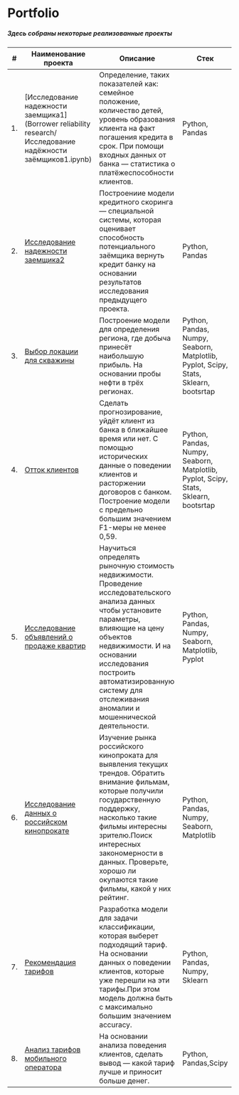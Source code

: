 # Portfolio 
##### Здесь собраны некоторые реализованные проекты


|   #    |                   **Наименование проекта**                                        |                      **Описание**                                         |                   **Стек**                 |
|--------|-----------------------------------------------------------------------------------|---------------------------------------------------------------------------|--------------------------------------------|
|   1.   |[Исследование надежности заемщика1](Borrower reliability research/Исследование надёжности заёмщиков1.ipynb)            |Определение, таких показателей как: семейное положение, количество детей, уровень образования клиента на факт погашения кредита в срок. При помощи входных данных от банка — статистика о платёжеспособности клиентов.|Python, Pandas|                                          |
|   2.   |[Исследование надежности заемщика2](http://example.com/link "Я ссылка")            |Построениие модели кредитного скоринга — специальной системы, которая оценивает способность потенциального заёмщика вернуть кредит банку на основании результатов исследования предыдущего проекта.|Python, Pandas| 
|   3.   |[Выбор локации для скважины](http://example.com/link "Я ссылка")                   |Построение модели для определения региона, где добыча принесёт наибольшую прибыль. На основании пробы нефти в трёх регионах.|Python, Pandas, Numpy, Seaborn, Matplotlib, Pyplot, Scipy, Stats, Sklearn, bootsrtap|
|   4.   |[Отток клиентов](http://example.com/link "Я ссылка")                               |Сделать прогнозирование, уйдёт клиент из банка в ближайшее время или нет. С помощью исторических данные о поведении клиентов и расторжении договоров с банком. Построение модели с предельно большим значением F1-меры не менее 0,59.|Python, Pandas, Numpy, Seaborn, Matplotlib, Pyplot, Scipy, Stats, Sklearn, bootsrtap|
|   5.   |[Исследование объявлений о продаже квартир](http://example.com/link "Я ссылка")    |Научиться определять рыночную стоимость недвижимости. Проведение исследовательского анализа данных чтобы установите параметры, влияющие на цену объектов недвижимости. И на основании исследования построить автоматизированную систему для отслеживания аномалии и мошеннической деятельности.| Python, Pandas, Numpy, Seaborn, Matplotlib, Pyplot|  
|   6.   |[Исследование данных о российском кинопрокате](http://example.com/link "Я ссылка") |Изучение рынка российского кинопроката для выявления текущих трендов. Обратить внимание фильмам, которые получили государственную поддержку, насколько такие фильмы интересны зрителю.Поиск интересных закономерности в данных. Проверьте, хорошо ли окупаются такие фильмы, какой у них рейтинг. |Python, Pandas, Numpy, Seaborn, Matplotlib| 
|   7.   |[Рекомендация тарифов](http://example.com/link "Я ссылка")                         |Разработка модели для задачи классификации, которая выберет подходящий тариф. На основании данных о поведении клиентов, которые уже перешли на эти тарифы.При этом модель должна быть с максимально большим значением accuracy.| Python, Pandas, Numpy, Sklearn|   
|   8.   |[Анализ тарифов мобильного оператора](http://example.com/link "Я ссылка")| На основании анализа поведения клиентов, сделать вывод — какой тариф лучше и приносит больше денег.|Python, Pandas,Scipy|


